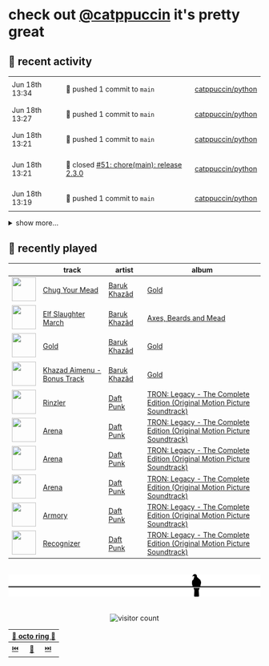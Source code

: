 # check out [@catppuccin](https://github.com/catppuccin) it's pretty great

## 📅 recent activity

<!-- SCRIPT:REPLACE:GITHUB -->
<table>
<tbody>
<tr>
<td><span title='2024-06-18T13:34:01+00:00'>Jun 18th 13:34</span></td>
<td>

🚢 pushed 1 commit to `main`

</td>
<td>

[catppuccin/python](https://github.com/catppuccin/python)

</td>
</tr>
<tr>
<td><span title='2024-06-18T13:27:35+00:00'>Jun 18th 13:27</span></td>
<td>

🚢 pushed 1 commit to `main`

</td>
<td>

[catppuccin/python](https://github.com/catppuccin/python)

</td>
</tr>
<tr>
<td><span title='2024-06-18T13:21:28+00:00'>Jun 18th 13:21</span></td>
<td>

🚢 pushed 1 commit to `main`

</td>
<td>

[catppuccin/python](https://github.com/catppuccin/python)

</td>
</tr>
<tr>
<td><span title='2024-06-18T13:21:28+00:00'>Jun 18th 13:21</span></td>
<td>

🎉 closed [#51: chore(main): release 2.3.0](https://github.com/catppuccin/python/pull/51)

</td>
<td>

[catppuccin/python](https://github.com/catppuccin/python)

</td>
</tr>
<tr>
<td><span title='2024-06-18T13:19:43+00:00'>Jun 18th 13:19</span></td>
<td>

🚢 pushed 1 commit to `main`

</td>
<td>

[catppuccin/python](https://github.com/catppuccin/python)

</td>
</tr>
</tbody>
</table>

<details>
<summary>show more...</summary>
<table>
<tbody>
<tr>
<td><span title='2024-06-18T13:19:43+00:00'>Jun 18th 13:19</span></td>
<td>

🎉 closed [#50: ci: prepare for release-please workflow](https://github.com/catppuccin/python/pull/50)

</td>
<td>

[catppuccin/python](https://github.com/catppuccin/python)

</td>
</tr>
<tr>
<td><span title='2024-06-18T13:19:16+00:00'>Jun 18th 13:19</span></td>
<td>

🚀 opened [#50: ci: prepare for release-please workflow](https://github.com/catppuccin/python/pull/50)

</td>
<td>

[catppuccin/python](https://github.com/catppuccin/python)

</td>
</tr>
<tr>
<td><span title='2024-06-18T13:08:58+00:00'>Jun 18th 13:08</span></td>
<td>

💬 commented on [#36: feat: added `matplotlib` support](https://github.com/catppuccin/python/pull/36)

</td>
<td>

[catppuccin/python](https://github.com/catppuccin/python)

</td>
</tr>
<tr>
<td><span title='2024-06-18T13:08:06+00:00'>Jun 18th 13:08</span></td>
<td>

🚢 pushed 1 commit to `main`

</td>
<td>

[catppuccin/python](https://github.com/catppuccin/python)

</td>
</tr>
<tr>
<td><span title='2024-06-18T13:08:05+00:00'>Jun 18th 13:08</span></td>
<td>

🎉 closed [#36: feat: added `matplotlib` support](https://github.com/catppuccin/python/pull/36)

</td>
<td>

[catppuccin/python](https://github.com/catppuccin/python)

</td>
</tr>
<tr>
<td><span title='2024-06-18T13:06:58+00:00'>Jun 18th 13:06</span></td>
<td>

🔍 reviewed [#36: feat: added `matplotlib` support](https://github.com/catppuccin/python/pull/36)

</td>
<td>

[catppuccin/python](https://github.com/catppuccin/python)

</td>
</tr>
<tr>
<td><span title='2024-06-17T15:32:16+00:00'>Jun 17th 15:32</span></td>
<td>

🔍 reviewed [#36: feat: added `matplotlib` support](https://github.com/catppuccin/python/pull/36)

</td>
<td>

[catppuccin/python](https://github.com/catppuccin/python)

</td>
</tr>
<tr>
<td><span title='2024-06-17T15:32:15+00:00'>Jun 17th 15:32</span></td>
<td>

🔍 reviewed [#36: feat: added `matplotlib` support](https://github.com/catppuccin/python/pull/36)

</td>
<td>

[catppuccin/python](https://github.com/catppuccin/python)

</td>
</tr>
<tr>
<td><span title='2024-06-17T15:21:37+00:00'>Jun 17th 15:21</span></td>
<td>

💬 commented on [#36: feat: added `matplotlib` support](https://github.com/catppuccin/python/pull/36)

</td>
<td>

[catppuccin/python](https://github.com/catppuccin/python)

</td>
</tr>
<tr>
<td><span title='2024-06-16T10:48:41+00:00'>Jun 16th 10:48</span></td>
<td>

🚢 pushed 1 commit to `main`

</td>
<td>

[backwardspy/dots](https://github.com/backwardspy/dots)

</td>
</tr>
<tr>
<td><span title='2024-06-16T10:45:37+00:00'>Jun 16th 10:45</span></td>
<td>

🚢 pushed 1 commit to `main`

</td>
<td>

[backwardspy/dots](https://github.com/backwardspy/dots)

</td>
</tr>
<tr>
<td><span title='2024-06-15T22:52:38+00:00'>Jun 15th 22:52</span></td>
<td>

🚢 pushed 1 commit to `portscelain`

</td>
<td>

[catppuccin/catppuccin](https://github.com/catppuccin/catppuccin)

</td>
</tr>
<tr>
<td><span title='2024-06-15T22:40:59+00:00'>Jun 15th 22:40</span></td>
<td>

🚢 pushed 1 commit to `portscelain`

</td>
<td>

[catppuccin/catppuccin](https://github.com/catppuccin/catppuccin)

</td>
</tr>
<tr>
<td><span title='2024-06-15T22:34:38+00:00'>Jun 15th 22:34</span></td>
<td>

🚢 pushed 1 commit to `portscelain`

</td>
<td>

[catppuccin/catppuccin](https://github.com/catppuccin/catppuccin)

</td>
</tr>
<tr>
<td><span title='2024-06-14T19:26:21+00:00'>Jun 14th 19:26</span></td>
<td>

🚀 opened [#2429: chore(maintainers): add backwardspy to vscode & co](https://github.com/catppuccin/catppuccin/pull/2429)

</td>
<td>

[catppuccin/catppuccin](https://github.com/catppuccin/catppuccin)

</td>
</tr>
</tbody>
</table>
</details>
<!-- SCRIPT:REPLACE:GITHUB -->

## 🎵 recently played

<!-- SCRIPT:REPLACE:SPOTIFY -->
| | track | artist | album |
| - | - | - | - |
| <img src="https://i.scdn.co/image/ab67616d0000485131369761a52c14a6b061b915" width="48" height="48"> | [Chug Your Mead](https://open.spotify.com/track/3t9fQ6Vma00HyHzGzRfdmk) | [Baruk Khazâd](https://open.spotify.com/artist/26HTYYF6J8mr23665ikcKe) | [Gold](https://open.spotify.com/track/3t9fQ6Vma00HyHzGzRfdmk) |
| <img src="https://i.scdn.co/image/ab67616d000048512acd853fb1531bfcf822703c" width="48" height="48"> | [Elf Slaughter March](https://open.spotify.com/track/3EGQBdGVs1tymcafop0rXd) | [Baruk Khazâd](https://open.spotify.com/artist/26HTYYF6J8mr23665ikcKe) | [Axes, Beards and Mead](https://open.spotify.com/track/3EGQBdGVs1tymcafop0rXd) |
| <img src="https://i.scdn.co/image/ab67616d0000485131369761a52c14a6b061b915" width="48" height="48"> | [Gold](https://open.spotify.com/track/1x6vQnodhDZsWPRHaOdybO) | [Baruk Khazâd](https://open.spotify.com/artist/26HTYYF6J8mr23665ikcKe) | [Gold](https://open.spotify.com/track/1x6vQnodhDZsWPRHaOdybO) |
| <img src="https://i.scdn.co/image/ab67616d0000485131369761a52c14a6b061b915" width="48" height="48"> | [Khazad Aimenu - Bonus Track](https://open.spotify.com/track/7K2ZURe20mNEMewLPIUMbl) | [Baruk Khazâd](https://open.spotify.com/artist/26HTYYF6J8mr23665ikcKe) | [Gold](https://open.spotify.com/track/7K2ZURe20mNEMewLPIUMbl) |
| <img src="https://i.scdn.co/image/ab67616d000048518323143296ff7b2801e32789" width="48" height="48"> | [Rinzler](https://open.spotify.com/track/70RkgofUfQHLl2FT2Mx5zq) | [Daft Punk](https://open.spotify.com/artist/4tZwfgrHOc3mvqYlEYSvVi) | [TRON: Legacy - The Complete Edition (Original Motion Picture Soundtrack)](https://open.spotify.com/track/70RkgofUfQHLl2FT2Mx5zq) |
| <img src="https://i.scdn.co/image/ab67616d000048518323143296ff7b2801e32789" width="48" height="48"> | [Arena](https://open.spotify.com/track/4csD9dmdLHnarNyu1wG8Iv) | [Daft Punk](https://open.spotify.com/artist/4tZwfgrHOc3mvqYlEYSvVi) | [TRON: Legacy - The Complete Edition (Original Motion Picture Soundtrack)](https://open.spotify.com/track/4csD9dmdLHnarNyu1wG8Iv) |
| <img src="https://i.scdn.co/image/ab67616d000048518323143296ff7b2801e32789" width="48" height="48"> | [Arena](https://open.spotify.com/track/4csD9dmdLHnarNyu1wG8Iv) | [Daft Punk](https://open.spotify.com/artist/4tZwfgrHOc3mvqYlEYSvVi) | [TRON: Legacy - The Complete Edition (Original Motion Picture Soundtrack)](https://open.spotify.com/track/4csD9dmdLHnarNyu1wG8Iv) |
| <img src="https://i.scdn.co/image/ab67616d000048518323143296ff7b2801e32789" width="48" height="48"> | [Arena](https://open.spotify.com/track/4csD9dmdLHnarNyu1wG8Iv) | [Daft Punk](https://open.spotify.com/artist/4tZwfgrHOc3mvqYlEYSvVi) | [TRON: Legacy - The Complete Edition (Original Motion Picture Soundtrack)](https://open.spotify.com/track/4csD9dmdLHnarNyu1wG8Iv) |
| <img src="https://i.scdn.co/image/ab67616d000048518323143296ff7b2801e32789" width="48" height="48"> | [Armory](https://open.spotify.com/track/6NbukMzsdx888nymIiWKlV) | [Daft Punk](https://open.spotify.com/artist/4tZwfgrHOc3mvqYlEYSvVi) | [TRON: Legacy - The Complete Edition (Original Motion Picture Soundtrack)](https://open.spotify.com/track/6NbukMzsdx888nymIiWKlV) |
| <img src="https://i.scdn.co/image/ab67616d000048518323143296ff7b2801e32789" width="48" height="48"> | [Recognizer](https://open.spotify.com/track/6dooKqgWKBVwQLLarxJPDM) | [Daft Punk](https://open.spotify.com/artist/4tZwfgrHOc3mvqYlEYSvVi) | [TRON: Legacy - The Complete Edition (Original Motion Picture Soundtrack)](https://open.spotify.com/track/6dooKqgWKBVwQLLarxJPDM) |

<!-- SCRIPT:REPLACE:SPOTIFY -->

<br>

<div align="center">

<picture>
    <source media="(prefers-color-scheme: light)" srcset="assets/pigeon-light.svg">
    <source media="(prefers-color-scheme: dark)" srcset="assets/pigeon-dark.svg">
    <img alt="pigeon sitting on a wire" src="assets/pigeon-light.svg">
</picture>

<br>
<br>

![visitor count](https://profile-counter.glitch.me/backwardspy/count.svg)

<table>
    <thead>
        <th colspan="3"><a href="https://octo-ring.com">🐙 octo ring 🐙</a></th>
    </thead>
    <tbody>
        <td><a href="https://octo-ring.com/p/backwardspy/prev">⏮️</a></td>
        <td><a href="https://octo-ring.com/p/backwardspy/random">🔀</a></td>
        <td><a href="https://octo-ring.com/p/backwardspy/next">⏭️</a></td>
    </tbody>
</table>

</div>
